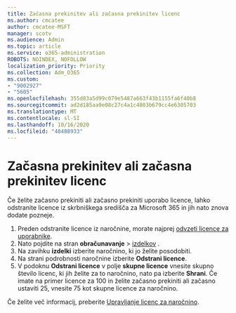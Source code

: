 ```yaml
---
title: Začasna prekinitev ali začasna prekinitev licenc
ms.author: cmcatee
author: cmcatee-MSFT
manager: scotv
ms.audience: Admin
ms.topic: article
ms.service: o365-administration
ROBOTS: NOINDEX, NOFOLLOW
localization_priority: Priority
ms.collection: Adm_O365
ms.custom:
- "9002927"
- "5605"
ms.openlocfilehash: 355d83a5d99c079e5487a663f43b1155fa6f40b8
ms.sourcegitcommit: ad2d185aa9e08c27c4a1c4803b679cc4e6305703
ms.translationtype: MT
ms.contentlocale: sl-SI
ms.lasthandoff: 10/16/2020
ms.locfileid: "48488933"
---
```

# <a name="suspend-or-pause-licenses"></a>Začasna prekinitev ali začasna prekinitev licenc

Če želite začasno prekiniti ali začasno prekiniti uporabo licence, lahko odstranite licence iz skrbniškega središča za Microsoft 365 in jih nato znova dodate pozneje.

1. Preden odstranite licence iz naročnine, morate najprej [odvzeti licence za uporabnike](https://docs.microsoft.com/microsoft-365/admin/manage/remove-licenses-from-users).
2. Nato pojdite na stran **obračunavanje**  >  [izdelkov](https://go.microsoft.com/fwlink/p/?linkid=842054) .
3. Na zavihku **izdelki** izberite naročnino, ki jo želite posodobiti.
4. Na strani podrobnosti naročnine izberite **Odstrani licence**.
5. V podoknu **Odstrani licence** v polje **skupne licence** vnesite skupno število licenc, ki jih želite za to naročnino, nato pa izberite **Shrani**. Če imate na primer licence za 100 in želite začasno prekiniti ali začasno ustaviti 25, vnesite 75 kot skupne licence za naročnino.

Če želite več informacij, preberite [Upravljanje licenc za naročnino](https://docs.microsoft.com/microsoft-365/commerce/licenses/buy-licenses).